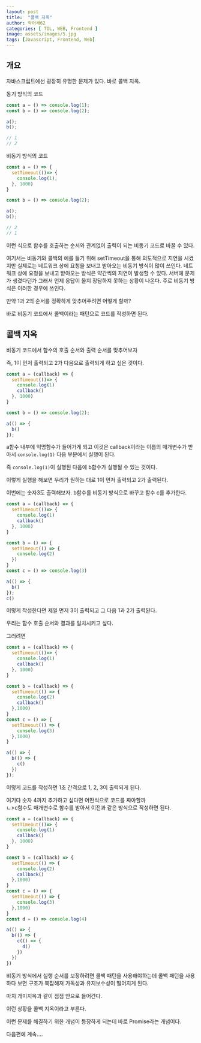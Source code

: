 ```yaml
---
layout: post
title:  "콜백 지옥"
author: 악어새62
categories: [ TIL, WEB, Frontend ]
image: assets/images/5.jpg
tags: [Javascript, Frontend, Web]
---
```

## 개요

자바스크립트에선 굉장히 유명한 문제가 있다. 바로 콜백 지옥.
 
동기 방식의 코드

```javascript
const a = () => console.log(1);
const b = () => console.log(2);

a();
b();

// 1
// 2
```
비동기 방식의 코드
```javascript
const a = () => {
  setTimeout(()=> {
    console.log(1);
  }, 1000)
}

const b = () => console.log(2);

a();
b();

// 2
// 1
```
이런 식으로 함수를 호출하는 순서와 관계없이 출력이 되는 비동기 코드로 바꿀 수 있다.

여기서는 비동기와 콜백의 예를 들기 위해 setTimeout을 통해 의도적으로 지연을 시켰지만 실제로는 네트워크 상에 요청을 보내고 받아오는 비동기 방식이 많이 쓰인다. 네트워크 상에 요청을 보내고 받아오는 방식은 약간씩의 지연이 발생할 수 있다. 서버에 문제가 생겼다던가 그래서 언제 응답이 올지 장담하지 못하는 상황이 나온다. 주로 비동기 방식은 이러한 경우에 쓰인다.

만약 1과 2의 순서를 정확하게 맞추어주려면 어떻게 할까?

바로 비동기 코드에서 콜백이라는 패턴으로 코드를 작성하면 된다.

## 콜백 지옥
비동기 코드에서 함수의 호출 순서와 출력 순서를 맞추어보자

즉, 1이 먼저 출력되고 2가 다음으로 출력되게 하고 싶은 것이다.
```javascript
const a = (callback) => {
  setTimeout(()=> {
    console.log(1)
    callback()
  }, 1000)
}

const b = () => console.log(2);

a(() => {
  b()
});

```
 a함수 내부에 익명함수가 들어가게 되고 이것은 callback이라는 이름의 매개변수가 받아서 ```console.log(1)``` 다음 부분에서 실행이 된다.

즉 ```console.log(1)```이 실행된 다음에 b함수가 실행될 수 있는 것이다.

이렇게 실행을 해보면 우리가 원하는 대로 1이 먼저 출력되고 2가 출력된다.

이번에는 숫자3도 출력해보자.
b함수를 비동기 방식으로 바꾸고 함수 c를 추가한다.

```javascript
const a = (callback) => {
  setTimeout(()=> {
    console.log(1)
    callback()
  }, 1000)
}

const b = () => {
  setTimeout(() => {
    console.log(2)
  })
}
const c = () => console.log(3)

a(() => {
  b()
});
c()
```
이렇게 작성한다면 제일 먼저 3이 출력되고 그 다음 1과 2가 출력된다.

우리는 함수 호출 순서와 결과를 일치시키고 싶다.

그러려면

```javascript
const a = (callback) => {
  setTimeout(()=> {
    console.log(1)
    callback()
  }, 1000)
}

const b = (callback) => {
  setTimeout(() => {
    console.log(2)
    callback()
  },1000)
}
const c = () => {
  setTimeout(() => {
    console.log(3)
  },1000)
}

a(() => {
  b(() => {
    c()
  })
});
```
이렇게 코드를 작성하면 1초 간격으로 1, 2, 3이 출력되게 된다.

여기다 숫자 4까지 추가하고 싶다면 어떤식으로 코드를 짜야할까  
ㄴ>c함수도 매개변수로 함수를 받아서 이전과 같은 방식으로 작성하면 된다.

```javascript
const a = (callback) => {
  setTimeout(()=> {
    console.log(1)
    callback()
  }, 1000)
}

const b = (callback) => {
  setTimeout(() => {
    console.log(2)
    callback()
  },1000)
}
const c = () => {
  setTimeout(() => {
    console.log(3)
  },1000)
}
const d = () => console.log(4)

a(() => {
  b(() => {
    c(() => {
      d()
    })
  })
})
```

비동기 방식에서 실행 순서를 보장하려면 콜백 패턴을 사용해야하는데 콜백 패턴을 사용하다 보면 구조가 복잡해져 가독성과 유지보수성이 떨어지게 된다.

마치 개미지옥과 같이 점점 안으로 들어간다.

이런 상황을 콜백 지옥이라고 부른다.

이런 문제를 해결하기 위한 개념이 등장하게 되는데 바로 Promise라는 개념이다.

다음편에 계속....

